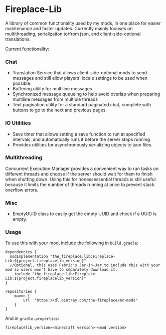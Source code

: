 # Fireplace-Lib
A library of common functionality used by my mods, in one place for easier maintenance and faster updates. Currently mainly focuses on multithreading, serialization to/from json, and client-side-optional translations.

Current functionality:

### Chat
- Translation Service that allows client-side-optional mods to send messages and still allow players' locale settings to be used when possible.
- Buffering utility for multiline messages
- Synchronized message queueing to help avoid overlap when preparing multiline messages from multiple threads
- Text pagination utility for a standard paginated chat, complete with buttons to go to the next and previous pages.

### IO Utilities
- Save timer that allows setting a save function to run at specified intervals, and automatically runs it before the server stops running
- Provides utilities for asynchronously serializing objects to json files.

### Multithreading
Concurrent Execution Manager provides a convenient way to run tasks on different threads and choose if the server should wait for them to finish when shutting down. Using this for nonessessential threads is still useful because it limits the number of threads running at once to prevent stack overflow errors.

### Misc
- EmptyUUID class to easily get the empty UUID and check if a UUID is empty.

### Usage
To use this with your mod, include the following in `build.gradle`:
```
dependencies {
  modImplementation "the_fireplace.lib:Fireplace-Lib:${project.fireplacelib_version}"
  //Optional, this uses Fabric's Jar-In-Jar to include this with your mod so users won't have to separately download it.
	include "the_fireplace.lib:Fireplace-Lib:${project.fireplacelib_version}"
}

repositories {
	maven {
		url  "https://dl.bintray.com/the-fireplace/mc-mods"
	}
}
```
And in `gradle.properties`:
```
fireplacelib_version=<minecraft version>-<mod version>
```
